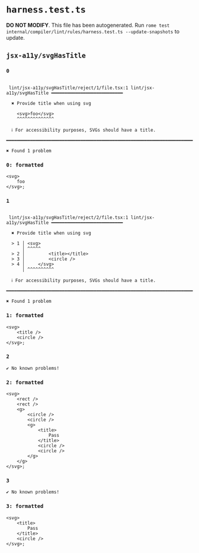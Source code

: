 # `harness.test.ts`

**DO NOT MODIFY**. This file has been autogenerated. Run `rome test internal/compiler/lint/rules/harness.test.ts --update-snapshots` to update.

## `jsx-a11y/svgHasTitle`

### `0`

```

 lint/jsx-a11y/svgHasTitle/reject/1/file.tsx:1 lint/jsx-a11y/svgHasTitle ━━━━━━━━━━━━━━━━━━━━━━━━━━━

  ✖ Provide title when using svg

    <svg>foo</svg>
    ^^^^^^^^^^^^^^

  ℹ For accessibility purposes, SVGs should have a title.

━━━━━━━━━━━━━━━━━━━━━━━━━━━━━━━━━━━━━━━━━━━━━━━━━━━━━━━━━━━━━━━━━━━━━━━━━━━━━━━━━━━━━━━━━━━━━━━━━━━━

✖ Found 1 problem

```

### `0: formatted`

```
<svg>
	foo
</svg>;

```

### `1`

```

 lint/jsx-a11y/svgHasTitle/reject/2/file.tsx:1 lint/jsx-a11y/svgHasTitle ━━━━━━━━━━━━━━━━━━━━━━━━━━━

  ✖ Provide title when using svg

  > 1 │ <svg>
      │ ^^^^^
  > 2 │         <title></title>
  > 3 │         <circle />
  > 4 │     </svg>
      │ ^^^^^^^^^^

  ℹ For accessibility purposes, SVGs should have a title.

━━━━━━━━━━━━━━━━━━━━━━━━━━━━━━━━━━━━━━━━━━━━━━━━━━━━━━━━━━━━━━━━━━━━━━━━━━━━━━━━━━━━━━━━━━━━━━━━━━━━

✖ Found 1 problem

```

### `1: formatted`

```
<svg>
	<title />
	<circle />
</svg>;

```

### `2`

```
✔ No known problems!

```

### `2: formatted`

```
<svg>
	<rect />
	<rect />
	<g>
		<circle />
		<circle />
		<g>
			<title>
				Pass
			</title>
			<circle />
			<circle />
		</g>
	</g>
</svg>;

```

### `3`

```
✔ No known problems!

```

### `3: formatted`

```
<svg>
	<title>
		Pass
	</title>
	<circle />
</svg>;

```
